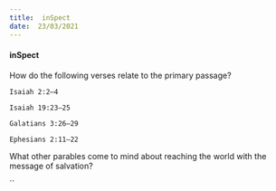 ```yaml
---
title:  inSpect
date:  23/03/2021
---
```


#### inSpect

How do the following verses relate to the primary passage?

`Isaiah 2:2–4`

`Isaiah 19:23–25`

`Galatians 3:26–29`

`Ephesians 2:11–22`

What other parables come to mind about reaching the world with the message of salvation?

``
